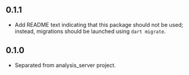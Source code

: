 ## 0.1.1
* Add README text indicating that this package should not be used; instead,
  migrations should be launched using `dart migrate`.

## 0.1.0
* Separated from analysis_server project.
